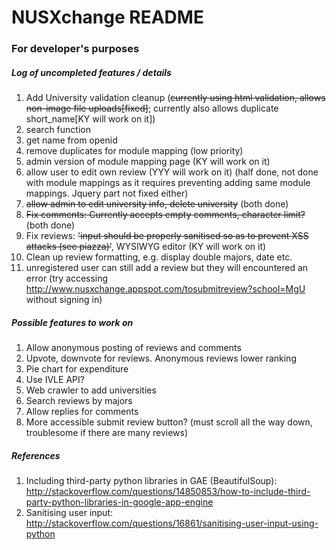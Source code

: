 # NUSXchange README
### For developer's purposes
##### Log of uncompleted features / details
1. Add University validation cleanup (~~currently using html validation, allows non-image file uploads[fixed]~~; currently also allows duplicate short_name[KY will work on it]) 
2. search function
3. get name from openid
4. remove duplicates for module mapping (low priority)
5. admin version of module mapping page (KY will work on it)
6. allow user to edit own review (YYY will work on it) (half done, not done with module mappings as it requires preventing adding same module mappings. Jquery part not fixed either)
7. ~~allow admin to edit university info, delete university~~ (both done)
8. ~~Fix comments: Currently accepts empty comments, character limit?~~ (both done)
9. Fix reviews: ~~'input should be properly sanitised so as to prevent XSS attacks (see piazza)'~~, WYSIWYG editor (KY will work on it)
10. Clean up review formatting, e.g. display double majors, date etc.
11. unregistered user can still add a review but they will encountered an error (try accessing http://www.nusxchange.appspot.com/tosubmitreview?school=MgU without signing in)

##### Possible features to work on
1. Allow anonymous posting of reviews and comments
2. Upvote, downvote for reviews. Anonymous reviews lower ranking
3. Pie chart for expenditure
4. Use IVLE API?
5. Web crawler to add universities
6. Search reviews by majors
7. Allow replies for comments
8. More accessible submit review button? (must scroll all the way down, troublesome if there are many reviews)

##### References
1. Including third-party python libraries in GAE (BeautifulSoup): http://stackoverflow.com/questions/14850853/how-to-include-third-party-python-libraries-in-google-app-engine
2. Sanitising user input: http://stackoverflow.com/questions/16861/sanitising-user-input-using-python
